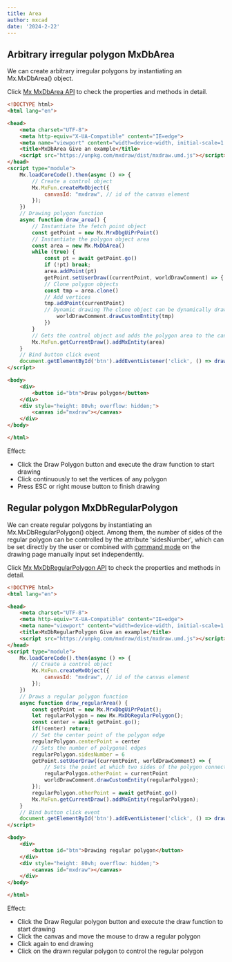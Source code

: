 ```yaml
---
title: Area
author: mxcad
date: '2024-2-22'
---
```


## Arbitrary irregular polygon MxDbArea

We can create arbitrary irregular polygons by instantiating an Mx.MxDbArea() object.

Click [Mx MxDbArea API](https://mxcad.github.io/mxdraw_api_docs/classes/MxDbArea.html) to check the properties and methods in detail.

```html
<!DOCTYPE html>
<html lang="en">

<head>
    <meta charset="UTF-8">
    <meta http-equiv="X-UA-Compatible" content="IE=edge">
    <meta name="viewport" content="width=device-width, initial-scale=1.0">
    <title>MxDbArea Give an example</title>
    <script src="https://unpkg.com/mxdraw/dist/mxdraw.umd.js"></script>
</head>
<script type="module">
    Mx.loadCoreCode().then(async () => {
        // Create a control object
        Mx.MxFun.createMxObject({
            canvasId: "mxdraw", // id of the canvas element
        });
    })
    // Drawing polygon function
    async function draw_area() {
        // Instantiate the fetch point object
        const getPoint = new Mx.MrxDbgUiPrPoint()
        // Instantiate the polygon object area
        const area = new Mx.MxDbArea()
        while (true) {
            const pt = await getPoint.go()
            if (!pt) break;
            area.addPoint(pt)
            getPoint.setUserDraw((currentPoint, worldDrawComment) => {
            // Clone polygon objects
            const tmp = area.clone()
            // Add vertices
            tmp.addPoint(currentPoint)
            // Dynamic drawing The clone object can be dynamically drawn
                worldDrawComment.drawCustomEntity(tmp)
            })
        }
        // Gets the control object and adds the polygon area to the canvas
        Mx.MxFun.getCurrentDraw().addMxEntity(area)
    }
    // Bind button click event
    document.getElementById('btn').addEventListener('click', () => draw_area())
</script>

<body>
    <div>
        <button id="btn">Draw polygon</button>
    </div>
    <div style="height: 80vh; overflow: hidden;">
        <canvas id="mxdraw"></canvas>
    </div>
</body>

</html>
```

Effect:
* Click the Draw Polygon button and execute the draw function to start drawing
* Click continuously to set the vertices of any polygon
* Press ESC or right mouse button to finish drawing

<demo :url="$withBase('/samples/graph/MxDbArea.html')" />    

## Regular polygon MxDbRegularPolygon

We can create regular polygons by instantiating an Mx.MxDbRegularPolygon() object. Among them, the number of sides of the regular polygon can be controlled by the attribute 'sidesNumber', which can be set directly by the user or combined with [command mode](../commandMode/basedOnnUsing.md) on the drawing page manually input set independently.

Click [Mx MxDbRegularPolygon API](https://mxcad.github.io/mxdraw_api_docs/classes/MxDbRegularPolygon.html) to check the properties and methods in detail.

``` html
<!DOCTYPE html>
<html lang="en">

<head>
    <meta charset="UTF-8">
    <meta http-equiv="X-UA-Compatible" content="IE=edge">
    <meta name="viewport" content="width=device-width, initial-scale=1.0">
    <title>MxDbRegularPolygon Give an example</title>
    <script src="https://unpkg.com/mxdraw/dist/mxdraw.umd.js"></script>
</head>
<script type="module">
    Mx.loadCoreCode().then(async () => {
        // Create a control object
        Mx.MxFun.createMxObject({
            canvasId: "mxdraw", // id of the canvas element
        });
    })
    // Draws a regular polygon function
    async function draw_regularArea() {
        const getPoint = new Mx.MrxDbgUiPrPoint();
        let regularPolygon = new Mx.MxDbRegularPolygon();
        const center = await getPoint.go();
        if(!center) return;
        // Set the center point of the polygon edge
        regularPolygon.centerPoint = center
        // Sets the number of polygonal edges
        regularPolygon.sidesNumber = 6
        getPoint.setUserDraw((currentPoint, worldDrawComment) => {
            // Sets the point at which two sides of the polygon connect
            regularPolygon.otherPoint = currentPoint
            worldDrawComment.drawCustomEntity(regularPolygon);
        });
        regularPolygon.otherPoint = await getPoint.go()
        Mx.MxFun.getCurrentDraw().addMxEntity(regularPolygon);
    }
    // Bind button click event
    document.getElementById('btn').addEventListener('click', () => draw_regularArea())
</script>

<body>
    <div>
        <button id="btn">Drawing regular polygon</button>
    </div>
    <div style="height: 80vh; overflow: hidden;">
        <canvas id="mxdraw"></canvas>
    </div>
</body>

</html>
```
Effect:
* Click the Draw Regular polygon button and execute the draw function to start drawing
* Click the canvas and move the mouse to draw a regular polygon
* Click again to end drawing
* Click on the drawn regular polygon to control the regular polygon

<demo :url="$withBase('/samples/graph/MxDbRegularPolygon.html')" /> 